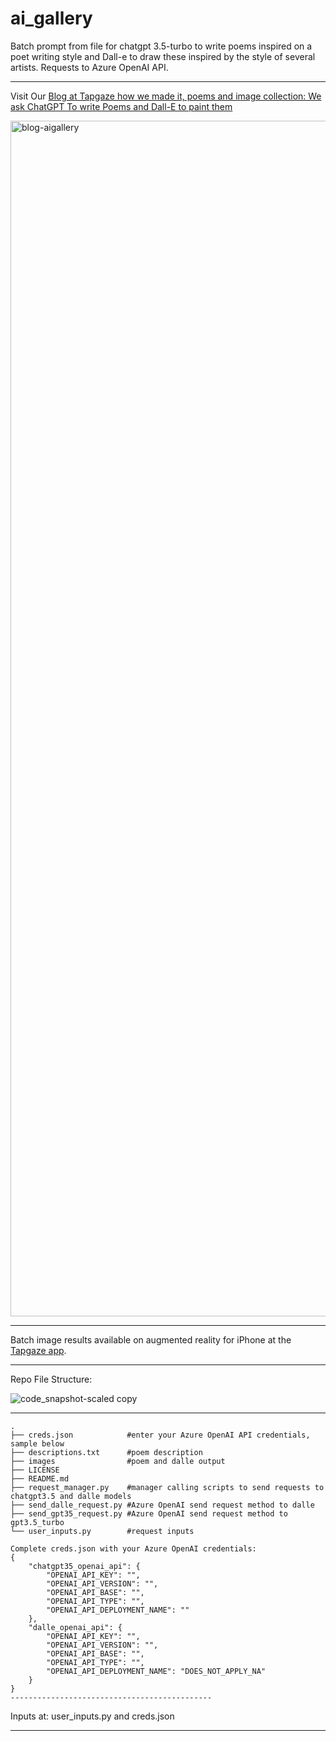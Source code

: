 # ai_gallery
Batch prompt from file for chatgpt 3.5-turbo to write poems inspired on a poet writing style and Dall-e to draw these inspired by the style of several artists. Requests to Azure OpenAI API.

---------------------------------------------

Visit Our [Blog at Tapgaze how we made it, poems and image collection: We ask ChatGPT To write Poems and Dall-E to paint them](https://tapgaze.com/blog/ai_poem_gallery/)


<img width="1913" alt="blog-aigallery" src="https://github.com/sergiosolorzano/ai_gallery/assets/24430655/ab348373-5d1b-4241-9ecb-f777aafee288">

---------------------------------------------

Batch image results available on augmented reality for iPhone at the [Tapgaze app](https://apps.apple.com/gb/app/tapgaze/id1534427791).

---------------------------------------------    
Repo File Structure:

![code_snapshot-scaled copy](https://github.com/sergiosolorzano/ai_gallery/assets/24430655/ed5a5781-084d-43a1-b0df-1fe253039dcd)

---------------------------------------------
```
.
├── creds.json            #enter your Azure OpenAI API credentials, sample below
├── descriptions.txt      #poem description
├── images                #poem and dalle output
├── LICENSE    
├── README.md
├── request_manager.py    #manager calling scripts to send requests to chatgpt3.5 and dalle models
├── send_dalle_request.py #Azure OpenAI send request method to dalle
├── send_gpt35_request.py #Azure OpenAI send request method to gpt3.5_turbo
└── user_inputs.py        #request inputs

Complete creds.json with your Azure OpenAI credentials:
{
    "chatgpt35_openai_api": {
        "OPENAI_API_KEY": "",
        "OPENAI_API_VERSION": "",
        "OPENAI_API_BASE": "",
        "OPENAI_API_TYPE": "",
        "OPENAI_API_DEPLOYMENT_NAME": ""
    },
    "dalle_openai_api": {
        "OPENAI_API_KEY": "",
        "OPENAI_API_VERSION": "",
        "OPENAI_API_BASE": "",
        "OPENAI_API_TYPE": "",
        "OPENAI_API_DEPLOYMENT_NAME": "DOES_NOT_APPLY_NA"
    }
}
---------------------------------------------
```

Inputs at:
user_inputs.py and creds.json

---------------------------------------------
